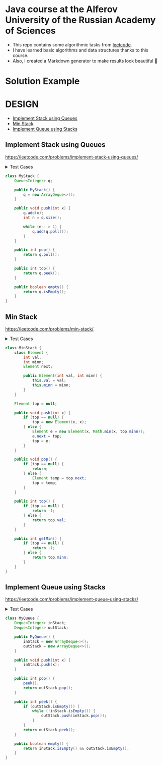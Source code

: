 # Java course at the Alferov University of the Russian Academy of Sciences

- This repo contains some algorithmic tasks from [leetcode](https://leetcode.com/).
- I have learned basic algorithms and data structures thanks to this course.
- Also, I created a Markdown generator to make results look beautiful 🥳


# Solution Example


# DESIGN

+ [Implement Stack using Queues](#implement-stack-using-queues)
+ [Min Stack](#min-stack)
+ [Implement Queue using Stacks](#implement-queue-using-stacks)
<!---->

## Implement Stack using Queues

https://leetcode.com/problems/implement-stack-using-queues/

<details>
    <summary> Test Cases </summary>

    ``` java
    
    ``` 
</details>

```java
class MyStack {
    Queue<Integer> q;

    public MyStack() {
        q = new ArrayDeque<>();
    }

    public void push(int x) {
        q.add(x);
        int n = q.size();

        while (n-- > 1) {
            q.add(q.poll());
        }
    }

    public int pop() {
        return q.poll();
    }

    public int top() {
        return q.peek();
    }

    public boolean empty() {
        return q.isEmpty();
    }
}
```


## Min Stack

https://leetcode.com/problems/min-stack/

<details>
    <summary> Test Cases </summary>

    ``` java
    
    ``` 
</details>

```java
class MinStack {
    class Element {
        int val;
        int minn;
        Element next;

        public Element(int val, int minn) {
            this.val = val;
            this.minn = minn;
        }
    }

    Element top = null;

    public void push(int x) {
        if (top == null) {
            top = new Element(x, x);
        } else {
            Element e = new Element(x, Math.min(x, top.minn));
            e.next = top;
            top = e;
        }
    }

    public void pop() {
        if (top == null) {
            return;
        } else {
            Element temp = top.next;
            top = temp;
        }
    }

    public int top() {
        if (top == null) {
            return -1;
        } else {
            return top.val;
        }
    }

    public int getMin() {
        if (top == null) {
            return -1;
        } else {
            return top.minn;
        }
    }
}
```


## Implement Queue using Stacks

https://leetcode.com/problems/implement-queue-using-stacks/

<details>
    <summary> Test Cases </summary>

    ``` java
    
    ``` 
</details>

```java
class MyQueue {
    Deque<Integer> inStack;
    Deque<Integer> outStack;

    public MyQueue() {
        inStack = new ArrayDeque<>();
        outStack = new ArrayDeque<>();
    }

    public void push(int x) {
        inStack.push(x);
    }

    public int pop() {
        peek();
        return outStack.pop();
    }

    public int peek() {
        if (outStack.isEmpty()) {
            while (!inStack.isEmpty()) {
                outStack.push(inStack.pop());
            }
        }
        return outStack.peek();
    }

    public boolean empty() {
        return inStack.isEmpty() && outStack.isEmpty();
    }
}
```

